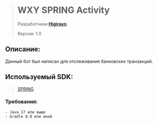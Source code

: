 > # WXY SPRING Activity 
> 
> Разработчики __[Higirayn](https://t.me/higirayn)__.
> 
> 
> Версия: 1.0
## Описание:
Данный бот был написан для отслеживания банковских транзакций.
####

## Используемый SDK:
> [SPRING](https://start.spring.io/)

### Требования:
    - Java 17 или выше
    - Gradle 8.0 или иной
